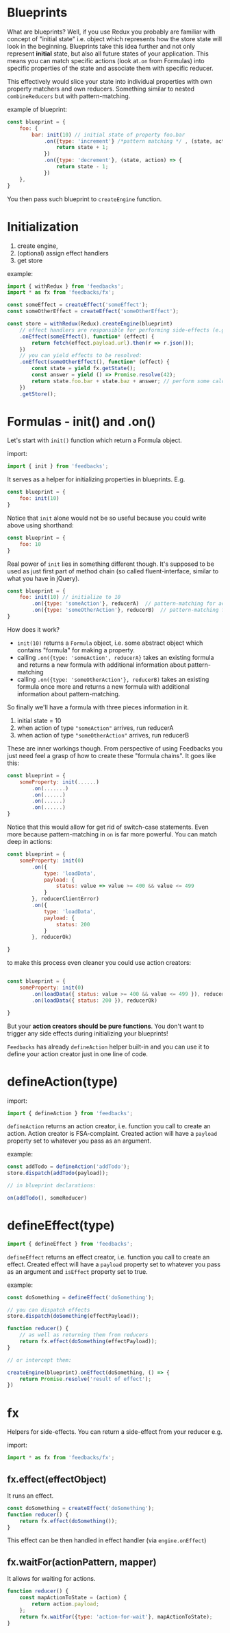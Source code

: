 Blueprints
====

What are blueprints? Well, if you use Redux you probably are familiar with concept of "initial state" i.e. object which represents how the store state will look in the beginning. Blueprints take this idea further and not only represent **initial** state, but also all future states of your application. This means you can match specific actions (look at`.on` from Formulas) into specific properties of the state and associate them with specific reducer.

This effectively would slice your state into individual properties with own property matchers and own reducers. Something similar to nested `combineReducers` but with pattern-matching. 

example of blueprint: 

```javascript
const blueprint = {
    foo: {
        bar: init(10) // initial state of property foo.bar
            .on({type: 'increment'} /*pattern matching */ , (state, action) => {
                return state + 1;
            })
            .on({type: 'decrement'}, (state, action) => {
                return state - 1;
            })
    },
}
```

You then pass such blueprint to `createEngine` function.

Initialization
====

 1. create engine,
 2. (optional) assign effect handlers 
 3. get store

example:
```javascript
import { withRedux } from 'feedbacks';
import * as fx from 'feedbacks/fx';

const someEffect = createEffect('someEffect');
const someOtherEffect = createEffect('someOtherEffect');

const store = withRedux(Redux).createEngine(blueprint)
    // effect handlers are responsible for performing side-effects (e.g. AJAX calls)
    .onEffect(someEffect(), function* (effect) {
        return fetch(effect.payload.url).then(r => r.json()); 
    })
    // you can yield effects to be resolved:
    .onEffect(someOtherEffect(), function* (effect) {
        const state = yield fx.getState();
        const answer = yield () => Promise.resolve(42);
        return state.foo.bar + state.baz + answer; // perform some calculations
    })
    .getStore();
```

Formulas - init() and .on()
====

Let's start with `init()` function which return a Formula object.

import: 
```javascript
import { init } from 'feedbacks';
```

It serves as a helper for initializing properties in blueprints. E.g.

```javascript
const blueprint = {
    foo: init(10)
}
```

Notice that `init` alone would not be so useful because you could write above using shorthand: 
```javascript
const blueprint = {
    foo: 10
}
```

Real power of `init` lies in something different though. It's supposed to be used as just first part of method chain (so called fluent-interface, similar to what you have in jQuery).

```javascript
const blueprint = {
    foo: init(10) // initialize to 10
        .on({type: 'someAction'}, reducerA)  // pattern-matching for action
        .on({type: 'someOtherAction'}, reducerB)  // pattern-matching for action 
}
```

How does it work? 
- `init(10)` returns a `Formula` object, i.e. some abstract object which contains "formula" for making a property.
- calling `.on({type: 'someAction', reducerA}` takes an existing formula and returns a new formula with additional information about pattern-matching
- calling `.on({type: 'someOtherAction'}, reducerB)` takes an existing formula once more and returns a new formula with additional information about pattern-matching.

So finally we'll have a formula with three pieces information in it.
1. initial state = 10
2. when action of type `"someAction"` arrives, run reducerA
2. when action of type `"someOtherAction"` arrives, run reducerB

These are inner workings though. From perspective of using Feedbacks you just need feel a grasp of how to create these "formula chains". It goes like this:

```javascript
const blueprint = {
    someProperty: init(......)
        .on(.......)
        .on(......)
        .on(......)
        .on(......)
}

```
Notice that this would allow for get rid of switch-case statements. Even more because pattern-matching in `on` is far more powerful. You can match deep in actions:

```javascript
const blueprint = {
    someProperty: init(0)
        .on({
            type: 'loadData',
            payload: {
                status: value => value >= 400 && value <= 499
            }
        }, reducerClientError)
        .on({
            type: 'loadData',
            payload: {
                status: 200
            }
        }, reducerOk)

}
```

to make this process even cleaner you could use action creators:

```javascript

const blueprint = {
    someProperty: init(0)
        .on(loadData({ status: value >= 400 && value <= 499 }), reducerClientError)
        .on(loadData({ status: 200 }), reducerOk)

}
```

But your **action creators should be pure functions**. You don't want to trigger any side effects during initializing your blueprints!

`Feedbacks` has already `defineAction` helper built-in and you can use it to define your action creator just in one line of code.

defineAction(type)
====

import:
```javascript
import { defineAction } from 'feedbacks';
```

`defineAction` returns an action creator, i.e. function you call to create an action.
Action creator is FSA-complaint. Created action will have a `payload` property set to whatever you pass as an argument.


example:
```javascript
const addTodo = defineAction('addTodo');
store.dispatch(addTodo(payload));

// in blueprint declarations:

on(addTodo(), someReducer)

```

defineEffect(type)
====
```javascript
import { defineEffect } from 'feedbacks';
```

`defineEffect` returns an effect creator, i.e. function you call to create an effect.
Created effect will have a `payload` property set to whatever you pass as an argument and `isEffect` property set to true.

example:
```javascript
const doSomething = defineEffect('doSomething');

// you can dispatch effects
store.dispatch(doSomething(effectPayload)); 

function reducer() {
    // as well as returning them from reducers
    return fx.effect(doSomething(effectPayload));
}

// or intercept them: 

createEngine(blueprint).onEffect(doSomething, () => {
    return Promise.resolve('result of effect');
})

```





fx
====

Helpers for side-effects. 
You can return a side-effect from your reducer e.g.

import:
```javascript
import * as fx from 'feedbacks/fx';
```


fx.effect(effectObject)
----
It runs an effect.

```javascript
const doSomething = createEffect('doSomething');
function reducer() {
    return fx.effect(doSomething());
}
```

This effect can be then handled in effect handler (via `engine.onEffect`)

fx.waitFor(actionPattern, mapper)
----
It allows for waiting for actions. 
```javascript
function reducer() {
    const mapActionToState = (action) {
        return action.payload;
    };
    return fx.waitFor({type: 'action-for-wait'}, mapActionToState);
}
```


